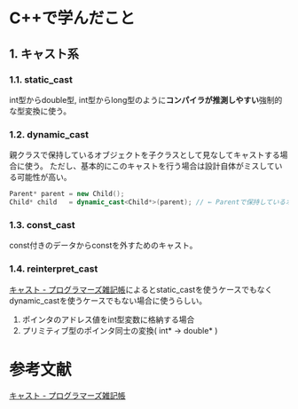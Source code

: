 # C++で学んだこと

## 1. キャスト系

### 1.1. static_cast

int型からdouble型, int型からlong型のように**コンパイラが推測しやすい**強制的な型変換に使う。

### 1.2. dynamic_cast

親クラスで保持しているオブジェクトを子クラスとして見なしてキャストする場合に使う。
ただし、基本的にこのキャストを行う場合は設計自体がミスしている可能性が高い。

```C++
Parent* parent = new Child();
Child* child   = dynamic_cast<Child*>(parent); // ← Parentで保持しているオブジェクトをChildとして見なす
```

### 1.3. const_cast

const付きのデータからconstを外すためのキャスト。

### 1.4. reinterpret_cast

[キャスト - プログラマーズ雑記帳][1]によるとstatic_castを使うケースでもなく
dynamic_castを使うケースでもない場合に使うらしい。

1. ポインタのアドレス値をint型変数に格納する場合
2. プリミティブ型のポインタ同士の変換( int* → double* )

# 参考文献

[キャスト - プログラマーズ雑記帳][1]

[1]: http://yohshiy.blog.fc2.com/blog-category-9.html

